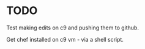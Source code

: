 TODO
====

Test making edits on c9 and pushing them to github.

Get chef installed on c9 vm - via a shell script.
